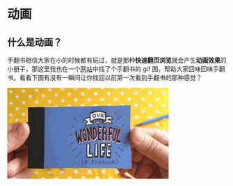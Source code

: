 # 动画

## 什么是动画？

手翻书相信大家在小的时候都有玩过，就是那种**快速翻页浏览**就会产生**动画效果**的小册子，那这里我也在一个[网站](https://www.paellacreativa.com.ar/2015/02/13/este-artista-crea-un-flipbook-animado-para-proponer-casamiento/)中找了个手翻书的 gif 图，帮助大家回味回味手翻书。看看下图有没有一瞬间让你找回以前第一次看到手翻书的那种感觉？

![1.1](../../public/images/fourth/1.1.gif)
